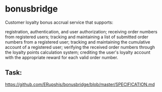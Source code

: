 # bonusbridge

Customer loyalty bonus accrual service that supports:

registration, authentication, and user authorization;
receiving order numbers from registered users;
tracking and maintaining a list of submitted order numbers from a registered user;
tracking and maintaining the cumulative account of a registered user;
verifying the received order numbers through the loyalty points calculation system;
crediting the user's loyalty account with the appropriate reward for each valid order number.

## Task:
https://github.com/ERupshis/bonusbridge/blob/master/SPECIFICATION.md
